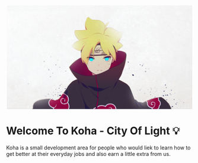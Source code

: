 <p align="center">
  <img width="500px" src="Assets/727053.png">
</p>

# Welcome To Koha - City Of Light 💡
Koha is a small development area for people who would liek to learn how to get better at their everyday jobs and also earn a little extra from us.

